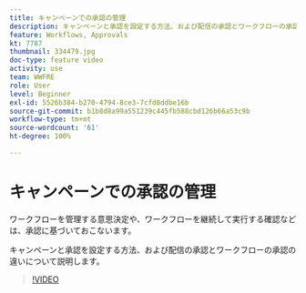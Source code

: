 ```yaml
---
title: キャンペーンでの承認の管理
description: キャンペーンと承認を設定する方法、および配信の承認とワークフローの承認の違いについて説明します。
feature: Workflows, Approvals
kt: 7787
thumbnail: 334479.jpg
doc-type: feature video
activity: use
team: WWFRE
role: User
level: Beginner
exl-id: 5526b384-b270-4794-8ce3-7cfd8ddbe16b
source-git-commit: b1b8d8a99a551239c445fb588cbd126b66a53c9b
workflow-type: tm+mt
source-wordcount: '61'
ht-degree: 100%

---
```


# キャンペーンでの承認の管理

ワークフローを管理する意思決定や、ワークフローを継続して実行する確認などは、承認に基づいておこないます。

キャンペーンと承認を設定する方法、および配信の承認とワークフローの承認の違いについて説明します。

>[!VIDEO](https://video.tv.adobe.com/v/334479?quality=12&learn=on)
